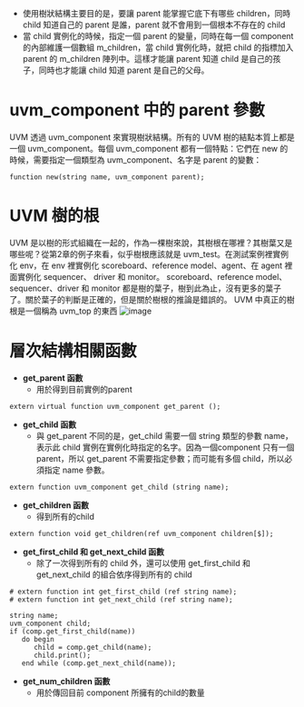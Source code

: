 * 使用樹狀結構主要目的是，要讓 parent 能掌握它底下有哪些 children，同時 child 知道自己的 parent 是誰，parent 就不會用到一個根本不存在的 child
* 當 child 實例化的時候，指定一個 parent 的變量，同時在每一個 component 的內部維護一個數組 m_children，當 child 實例化時，就把 child 的指標加入 parent 的 m_children 陣列中。這樣才能讓 parent 知道 child 是自己的孩子，同時也才能讓 child 知道 parent 是自己的父母。
# uvm_component 中的 parent 參數
UVM 透過 uvm_component 來實現樹狀結構。所有的 UVM 樹的結點本質上都是一個 uvm_component。每個 uvm_component 都有一個特點：它們在 new 的時候，需要指定一個類型為 uvm_component、名字是 parent 的變數：
```
function new(string name, uvm_component parent);
```
# UVM 樹的根
UVM 是以樹的形式組織在一起的，作為一棵樹來說，其樹根在哪裡？其樹葉又是哪些呢？從第2章的例子來看，似乎樹根應該就是 uvm_test。在測試案例裡實例化 env，在 env 裡實例化 scoreboard、reference model、agent、在 agent 裡面實例化 sequencer、
driver 和 monitor。 scoreboard、reference model、sequencer、driver 和 monitor 都是樹的葉子，樹到此為止，沒有更多的葉子了。關於葉子的判斷是正確的，但是關於樹根的推論是錯誤的。
UVM 中真正的樹根是一個稱為 uvm_top 的東西
![image](https://github.com/user-attachments/assets/1de98988-7eee-4186-8e89-83247d2bdfdf)
# 層次結構相關函數
* **get_parent 函數**
  * 用於得到目前實例的parent
```
extern virtual function uvm_component get_parent ();
```
* **get_child 函數**
  * 與 get_parent 不同的是，get_child 需要一個 string 類型的參數 name，表示此 child 實例在實例化時指定的名字。因為一個component
只有一個 parent，所以 get_parent 不需要指定參數；而可能有多個 child，所以必須指定 name 參數。
```
extern function uvm_component get_child (string name);
```
* **get_children 函數**
  * 得到所有的child
```
extern function void get_children(ref uvm_component children[$]);
```
* **get_first_child 和 get_next_child 函數**
  * 除了一次得到所有的 child 外，還可以使用 get_first_child 和 get_next_child 的組合依序得到所有的 child
```
# extern function int get_first_child (ref string name);
# extern function int get_next_child (ref string name);

string name;
uvm_component child;
if (comp.get_first_child(name))
   do begin
      child = comp.get_child(name);
      child.print();
   end while (comp.get_next_child(name));
```
* **get_num_children 函數**
  * 用於傳回目前 component 所擁有的child的數量
